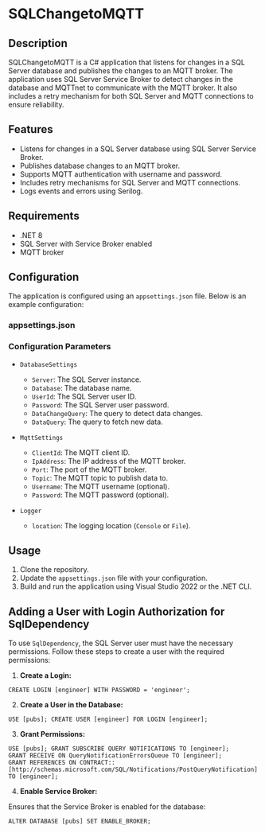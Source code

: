 ﻿# SQLChangetoMQTT

## Description

SQLChangetoMQTT is a C# application that listens for changes in a SQL Server database and publishes the changes to an MQTT broker. The application uses SQL Server Service Broker to detect changes in the database and MQTTnet to communicate with the MQTT broker. It also includes a retry mechanism for both SQL Server and MQTT connections to ensure reliability.

## Features

- Listens for changes in a SQL Server database using SQL Server Service Broker.
- Publishes database changes to an MQTT broker.
- Supports MQTT authentication with username and password.
- Includes retry mechanisms for SQL Server and MQTT connections.
- Logs events and errors using Serilog.

## Requirements

- .NET 8
- SQL Server with Service Broker enabled
- MQTT broker

## Configuration

The application is configured using an `appsettings.json` file. Below is an example configuration:

### appsettings.json

### Configuration Parameters

- `DatabaseSettings`
  - `Server`: The SQL Server instance.
  - `Database`: The database name.
  - `UserId`: The SQL Server user ID.
  - `Password`: The SQL Server user password.
  - `DataChangeQuery`: The query to detect data changes.
  - `DataQuery`: The query to fetch new data.

- `MqttSettings`
  - `ClientId`: The MQTT client ID.
  - `IpAddress`: The IP address of the MQTT broker.
  - `Port`: The port of the MQTT broker.
  - `Topic`: The MQTT topic to publish data to.
  - `Username`: The MQTT username (optional).
  - `Password`: The MQTT password (optional).

- `Logger`
  - `location`: The logging location (`Console` or `File`).

## Usage

1. Clone the repository.
2. Update the `appsettings.json` file with your configuration.
3. Build and run the application using Visual Studio 2022 or the .NET CLI.

## Adding a User with Login Authorization for SqlDependency

To use `SqlDependency`, the SQL Server user must have the necessary permissions. Follow these steps to create a user with the required permissions:

1. **Create a Login:**
```
CREATE LOGIN [engineer] WITH PASSWORD = 'engineer';
```
2. **Create a User in the Database:**
```
USE [pubs]; CREATE USER [engineer] FOR LOGIN [engineer];
```
3. **Grant Permissions:**
```
USE [pubs]; GRANT SUBSCRIBE QUERY NOTIFICATIONS TO [engineer]; 
GRANT RECEIVE ON QueryNotificationErrorsQueue TO [engineer]; 
GRANT REFERENCES ON CONTRACT::[http://schemas.microsoft.com/SQL/Notifications/PostQueryNotification] TO [engineer];
```

4. **Enable Service Broker:**

Ensures that the Service Broker is enabled for the database:
```
ALTER DATABASE [pubs] SET ENABLE_BROKER;
```
   


   
   

